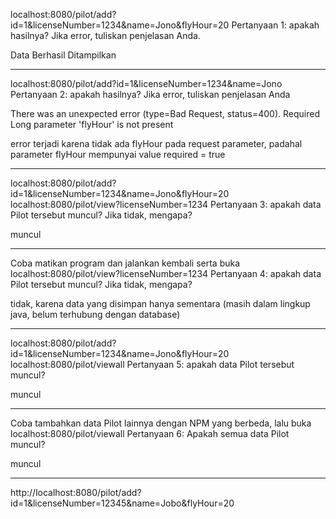 localhost:8080/pilot/add?id=1&licenseNumber=1234&name=Jono&flyHour=20
Pertanyaan 1​: apakah hasilnya? Jika error, tuliskan penjelasan Anda.

Data Berhasil Ditampilkan

----------------------------------------------------------------------------------

localhost:8080/pilot/add?id=1&licenseNumber=1234&name=Jono
Pertanyaan 2: ​apakah hasilnya? Jika error, tuliskan penjelasan Anda

There was an unexpected error (type=Bad Request, status=400).
Required Long parameter 'flyHour' is not present

error terjadi karena tidak ada flyHour pada request parameter, padahal parameter flyHour mempunyai value required = true

----------------------------------------------------------------------------------
localhost:8080/pilot/add?id=1&licenseNumber=1234&name=Jono&flyHour=20
localhost:8080/pilot/view?licenseNumber=1234
Pertanyaan 3​: apakah data Pilot tersebut muncul? Jika tidak, mengapa?

muncul

----------------------------------------------------------------------------------
Coba matikan program dan jalankan kembali serta buka
localhost:8080/pilot/view?licenseNumber=1234
Pertanyaan 4​: apakah data Pilot tersebut muncul? Jika tidak, mengapa?

tidak, karena data yang disimpan hanya sementara (masih dalam lingkup java, belum terhubung dengan database)

----------------------------------------------------------------------------------
localhost:8080/pilot/add?id=1&licenseNumber=1234&name=Jono&flyHour=20
localhost:8080/pilot/viewall
Pertanyaan 5​: apakah data Pilot tersebut muncul?

muncul

----------------------------------------------------------------------------------
Coba tambahkan data Pilot lainnya dengan NPM yang berbeda, lalu buka
localhost:8080/pilot/viewall
Pertanyaan 6​: Apakah semua data Pilot muncul?

muncul

----------------------------------------------------------------------------------

http://localhost:8080/pilot/add?id=1&licenseNumber=12345&name=Jobo&flyHour=20